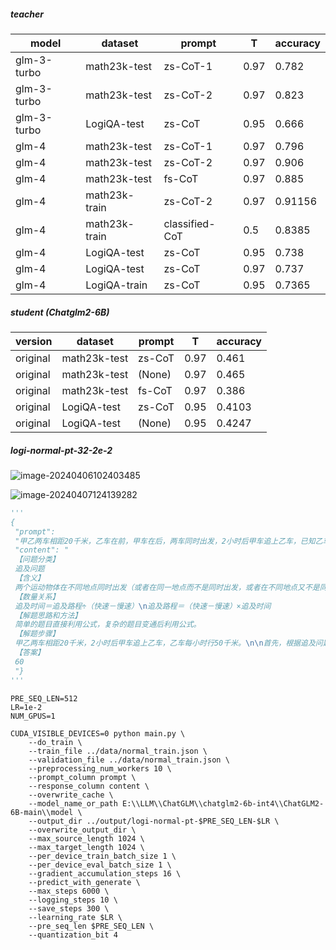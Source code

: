 ##### teacher

| model       | dataset       | prompt         | T    | accuracy |
| ----------- | ------------- | -------------- | ---- | -------- |
| glm-3-turbo | math23k-test  | zs-CoT-1       | 0.97 | 0.782    |
| glm-3-turbo | math23k-test  | zs-CoT-2       | 0.97 | 0.823    |
| glm-3-turbo | LogiQA-test   | zs-CoT         | 0.95 | 0.666    |
| glm-4       | math23k-test  | zs-CoT-1       | 0.97 | 0.796    |
| glm-4       | math23k-test  | zs-CoT-2       | 0.97 | 0.906    |
| glm-4       | math23k-test  | fs-CoT         | 0.97 | 0.885    |
| glm-4       | math23k-train | zs-CoT-2       | 0.97 | 0.91156  |
| glm-4       | math23k-train | classified-CoT | 0.5  | 0.8385   |
| glm-4       | LogiQA-test   | zs-CoT         | 0.95 | 0.738    |
| glm-4       | LogiQA-test   | zs-CoT         | 0.97 | 0.737    |
| glm-4       | LogiQA-train  | zs-CoT         | 0.95 | 0.7365   |

##### student (Chatglm2-6B)

| version  | dataset      | prompt | T    | accuracy |
| -------- | ------------ | ------ | ---- | -------- |
| original | math23k-test | zs-CoT | 0.97 | 0.461    |
| original | math23k-test | (None) | 0.97 | 0.465    |
| original | math23k-test | fs-CoT | 0.97 | 0.386    |
| original | LogiQA-test  | zs-CoT | 0.95 | 0.4103   |
| original | LogiQA-test  | (None) | 0.95 | 0.4247   |

##### logi-normal-pt-32-2e-2

![image-20240406102403485](C:\Users\王俊哲\AppData\Roaming\Typora\typora-user-images\image-20240406102403485.png)

![image-20240407124139282](C:\Users\王俊哲\AppData\Roaming\Typora\typora-user-images\image-20240407124139282.png)

```Python
'''
{
 "prompt": 
 "甲乙两车相距20千米，乙车在前，甲车在后，两车同时出发，2小时后甲车追上乙车，已知乙车每小时行50千米，甲车每小时行多少千米．",
 "content": "
 【问题分类】
 追及问题
 【含义】
 两个运动物体在不同地点同时出发（或者在同一地点而不是同时出发，或者在不同地点又不是同时出发）作同向运动，在后面的，行进速度要快些，在前面的，行进速度较慢些，在一定时间之内，后面的追上前面的物体。这类应用题就叫做追及问题。
 【数量关系】
 追及时间＝追及路程÷（快速－慢速）\n追及路程＝（快速－慢速）×追及时间
 【解题思路和方法】
 简单的题目直接利用公式，复杂的题目变通后利用公式。
 【解题步骤】
 甲乙两车相距20千米，2小时后甲车追上乙车，乙车每小时行50千米。\n\n首先，根据追及问题的数量关系，追及时间＝追及路程÷（快速－慢速），这里的追及路程为20千米，追及时间为2小时。\n\n然后，将已知数值代入公式计算甲车的速度：\n20千米 = (甲车速度 - 乙车速度) × 2小时\n\n接下来，解这个方程求甲车速度：\n甲车速度 - 乙车速度 = 20千米 / 2小时\n甲车速度 - 50千米/小时 = 10千米/小时\n甲车速度 = 10千米/小时 + 50千米/小时\n甲车速度 = 60千米/小时
 【答案】
 60
 "}
'''
```

```shell
PRE_SEQ_LEN=512
LR=1e-2
NUM_GPUS=1

CUDA_VISIBLE_DEVICES=0 python main.py \
    --do_train \
    --train_file ../data/normal_train.json \
    --validation_file ../data/normal_train.json \
    --preprocessing_num_workers 10 \
    --prompt_column prompt \
    --response_column content \
    --overwrite_cache \
    --model_name_or_path E:\\LLM\\ChatGLM\\chatglm2-6b-int4\\ChatGLM2-6B-main\\model \
    --output_dir ../output/logi-normal-pt-$PRE_SEQ_LEN-$LR \
    --overwrite_output_dir \
    --max_source_length 1024 \
    --max_target_length 1024 \
    --per_device_train_batch_size 1 \
    --per_device_eval_batch_size 1 \
    --gradient_accumulation_steps 16 \
    --predict_with_generate \
    --max_steps 6000 \
    --logging_steps 10 \
    --save_steps 300 \
    --learning_rate $LR \
    --pre_seq_len $PRE_SEQ_LEN \
    --quantization_bit 4


```

